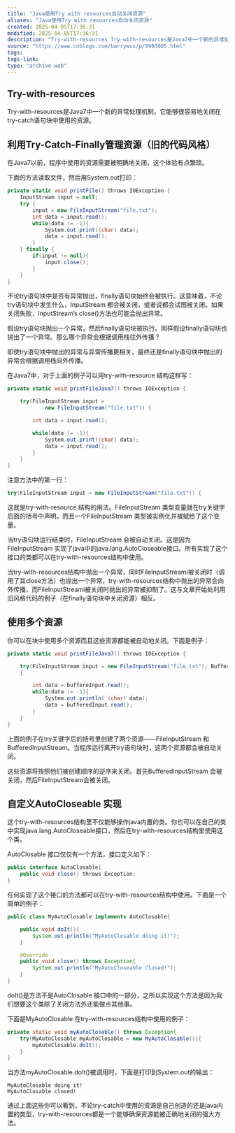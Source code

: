 ```yaml
---
title: "Java使用Try with resources自动关闭资源"
aliases: "Java使用Try with resources自动关闭资源"
created: 2025-04-05T17:36:31
modified: 2025-04-05T17:36:31
description: "Try-with-resources Try-with-resources是Java7中一个新的异常处理机制，它能够很容易地关闭在try-catch语句块中使用的资源。 利用Try-Catch-Finally管理资源（旧的代码风格） 在Java7以前，程序中使用的资源需要被明确地关闭，这个体验有点繁"
source: "https://www.cnblogs.com/barrywxx/p/9993005.html"
tags:
tags-link:
type: "archive-web"
---
```

## Try-with-resources

Try-with-resources是Java7中一个新的异常处理机制，它能够很容易地关闭在try-catch语句块中使用的资源。

## 利用Try-Catch-Finally管理资源（旧的代码风格）

在Java7以前，程序中使用的资源需要被明确地关闭，这个体验有点繁琐。

下面的方法读取文件，然后用System.out打印：

```csharp
private static void printFile() throws IOException {
    InputStream input = null;
    try {
        input = new FileInputStream("file.txt");
        int data = input.read();
        while(data != -1){
            System.out.print((char) data);
            data = input.read();
        }
    } finally {
        if(input != null){
            input.close();
        }   
    }       
}   
```

不论try语句块中是否有异常抛出，finally语句块始终会被执行。这意味着，不论try语句块中发生什么，InputStream 都会被关闭，或者说都会试图被关闭。如果关闭失败，InputStream’s close()方法也可能会抛出异常。

假设try语句块抛出一个异常，然后finally语句块被执行。同样假设finally语句块也抛出了一个异常。那么哪个异常会根据调用栈往外传播？

即使try语句块中抛出的异常与异常传播更相关，最终还是finally语句块中抛出的异常会根据调用栈向外传播。

在Java7中，对于上面的例子可以用try-with-resource 结构这样写：

```csharp
private static void printFileJava7() throws IOException {

    try(FileInputStream input = 
            new FileInputStream("file.txt")) {

        int data = input.read();

        while(data != -1){
            System.out.print((char) data);
            data = input.read();
        }
    }   
}
```

注意方法中的第一行：

```csharp
try(FileInputStream input = new FileInputStream("file.txt")) {
```

这就是try-with-resource 结构的用法。FileInputStream 类型变量就在try关键字后面的括号中声明。而且一个FileInputStream 类型被实例化并被赋给了这个变量。

当try语句块运行结束时，FileInputStream 会被自动关闭。这是因为FileInputStream 实现了java中的java.lang.AutoCloseable接口。所有实现了这个接口的类都可以在try-with-resources结构中使用。

当try-with-resources结构中抛出一个异常，同时FileInputStreami被关闭时（调用了其close方法）也抛出一个异常，try-with-resources结构中抛出的异常会向外传播，而FileInputStreami被关闭时抛出的异常被抑制了。这与文章开始处利用旧风格代码的例子（在finally语句块中关闭资源）相反。

## 使用多个资源

你可以在块中使用多个资源而且这些资源都能被自动地关闭。下面是例子：

```csharp
private static void printFileJava7() throws IOException {

    try(FileInputStream input = new FileInputStream("file.txt"); BufferedInputStream bufferedInput = new BufferedInputStream(input))
    {

        int data = buffereInput.read();
        while(data != -1){
            System.out.println( (char) data);
            data = bufferedInput.read();
        }
    }
}
```

上面的例子在try关键字后的括号里创建了两个资源——FileInputStream 和BufferedInputStream。当程序运行离开try语句块时，这两个资源都会被自动关闭。

这些资源将按照他们被创建顺序的逆序来关闭。首先BufferedInputStream 会被关闭，然后FileInputStream会被关闭。

## 自定义AutoCloseable 实现

这个try-with-resources结构里不仅能够操作java内置的类。你也可以在自己的类中实现java.lang.AutoCloseable接口，然后在try-with-resources结构里使用这个类。

AutoClosable 接口仅仅有一个方法，接口定义如下：

```csharp
public interface AutoClosable{
    public void close() throws Exception;
}
```

任何实现了这个接口的方法都可以在try-with-resources结构中使用。下面是一个简单的例子：

```java
public class MyAutoClosable implements AutoClosable{

    public void doIt(){
        System.out.println("MyAutoClosable doing it!");
    }

    @Override
    public void close() throws Exception{
        System.out.println("MyAutoCloseable Closed!");
    }
}
```

doIt()是方法不是AutoClosable 接口中的一部分，之所以实现这个方法是因为我们想要这个类除了关闭方法外还能做点其他事。

下面是MyAutoClosable 在try-with-resources结构中使用的例子：

```java
private static void myAutoClosable() throws Exception{
    try(MyAutoClosable myAutoClosable = new MyAutoClosable()){
        myAutoClosable.doIt();
    }
}
```

当方法myAutoClosable.doIt()被调用时，下面是打印到System.out的输出：

```undefined
MyAutoClosable doing it!
MyAutoClosable closed!
```

通过上面这些你可以看到，不论try-catch中使用的资源是自己创造的还是java内置的类型，try-with-resources都是一个能够确保资源能被正确地关闭的强大方法。